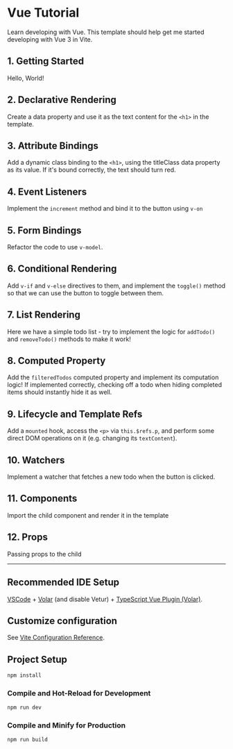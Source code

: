 # Vue Tutorial

Learn developing with Vue. This template should help get me started
developing with Vue 3 in Vite.

## 1. Getting Started

Hello, World!

## 2. Declarative Rendering

Create a data property and use it as the text content for the `<h1>` in the 
template.

## 3. Attribute Bindings

Add a dynamic class binding to the `<h1>`, using the titleClass data property 
as its value. If it's bound correctly, the text should turn red.


## 4. Event Listeners

Implement the `increment` method and bind it to the button using `v-on`

## 5. Form Bindings

Refactor the code to use `v-model`.

## 6. Conditional Rendering

Add `v-if` and `v-else` directives to them, and implement the `toggle()` 
method so that we can use the button to toggle between them.

## 7. List Rendering

Here we have a simple todo list - try to implement the logic for `addTodo()`
and `removeTodo()` methods to make it work!

## 8.  Computed Property

Add the `filteredTodos` computed property and implement its computation 
logic! If implemented correctly, checking off a todo when hiding completed 
items should instantly hide it as well.

## 9. Lifecycle and Template Refs

Add a `mounted` hook, access the `<p>` via `this.$refs.p`, and perform some 
direct DOM operations on it (e.g. changing its `textContent`).

## 10. Watchers

Implement a watcher that fetches a new todo when the button is clicked.

## 11. Components

Import the child component and render it in the template

## 12. Props

Passing props to the child


---

## Recommended IDE Setup

[VSCode](https://code.visualstudio.com/) + [Volar](https://marketplace.visualstudio.com/items?itemName=Vue.volar) (and disable Vetur) + [TypeScript Vue Plugin (Volar)](https://marketplace.visualstudio.com/items?itemName=Vue.vscode-typescript-vue-plugin).

## Customize configuration

See [Vite Configuration Reference](https://vitejs.dev/config/).

## Project Setup

```sh
npm install
```

### Compile and Hot-Reload for Development

```sh
npm run dev
```

### Compile and Minify for Production

```sh
npm run build
```
